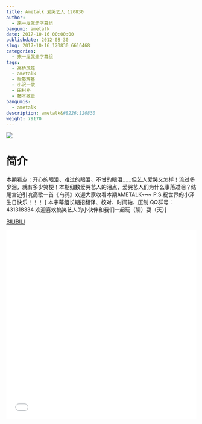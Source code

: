 ```yaml
---
title: Ametalk 爱哭艺人 120830
author: 
  - 来一发就走字幕组
bangumi: ametalk
date: 2017-10-16 00:00:00
publishdate: 2012-08-30
slug: 2017-10-16_120830_6616468
categories: 
  - 来一发就走字幕组
tags: 
  - 高桥茂雄
  - ametalk
  - 后藤辉基
  - 小沢一敬
  - 田村裕
  - 藤本敏史
bangumis: 
  - ametalk
description: ametalk&#8226;120830
weight: 79170
---
```


![](https://i.imgur.com/2NEMyoG.jpg)

# 简介  
本期看点：开心的眼泪、难过的眼泪、不甘的眼泪……但艺人爱哭又怎样！流过多少泪，就有多少笑梗！本期细数爱哭艺人的泪点，爱哭艺人们为什么事落过泪？结尾宫迫引吭高歌一首《乌鸦》欢迎大家收看本期AMETALK~~~ 
P.S.祝世界的小泽生日快乐！！！
[ 本字幕组长期招翻译、校对、时间轴、压制   QQ群号：431318334 欢迎喜欢搞笑艺人的小伙伴和我们一起玩（聊）耍（天）]

  [BILIBILI](https://www.bilibili.com/video/av6616468/)


<div class="vcontainer">  <iframe class='video' src="//www.bilibili.com/blackboard/player.html?aid=6616468" width="100%" height="500" frameborder="0" allowfullscreen="allowfullscreen"></iframe></div>
